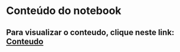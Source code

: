 # Conteúdo do notebook

## Para visualizar o conteudo, clique neste link: [Conteudo](https://github.com/Colognesi/Data-Science/blob/master/Projeto%201/Base%20de%20Dados.html)
